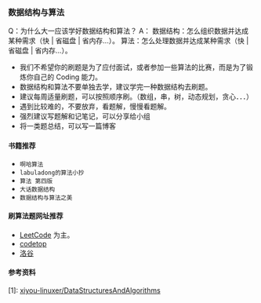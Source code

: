 ### 数据结构与算法

Q：为什么大一应该学好数据结构和算法？
A：
数据结构：怎么组织数据并达成某种需求（快 | 省磁盘 | 省内存...）。
算法：怎么处理数据并达成某种需求（快 | 省磁盘 | 省内存...）。

* 我们不希望你的刷题是为了应付面试，或者参加一些算法的比赛，而是为了锻炼你自己的 Coding 能力。
* 数据结构和算法不要单独去学，建议学完一种数据结构去刷题。
* 建议每周适量刷题，可以按照顺序刷。（数组，串，树，动态规划，贪心．．．）
* 遇到比较难的，不要放弃，看题解，慢慢看题解。
* 强烈建议写题解和记笔记，可以分享给小组
* 将一类题总结，可以写一篇博客

#### 书籍推荐

- `啊哈算法`
- `labuladong的算法小抄`
- `算法 第四版`
- `大话数据结构`
- `数据结构与算法之美`

#### 刷算法题网址推荐

- [LeetCode](https://leetcode-cn.com/problemset/all/) 为主。
- [codetop](https://codetop.cc/home)
- [洛谷](https://www.luogu.com.cn/)

#### 参考资料

\[1\]: [xiyou-linuxer/DataStructuresAndAlgorithms](https://github.com/xiyou-linuxer/Favorites/blob/master/DataStructuresAndAlgorithms.md)
